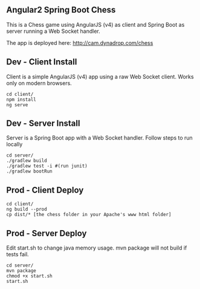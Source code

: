 ## Angular2 Spring Boot Chess

This is a Chess game using AngularJS (v4) as client and Spring Boot as server running a Web Socket handler.

The app is deployed here: http://cam.dynadrop.com/chess

## Dev - Client Install
Client is a simple AngularJS (v4) app using a raw Web Socket client. Works only on modern browsers.
```
cd client/
npm install
ng serve
```

## Dev - Server Install
Server is a Spring Boot app with a Web Socket handler.
Follow steps to run locally
```
cd server/
./gradlew build
./gradlew test -i #(run junit)
./gradlew bootRun
```

## Prod - Client Deploy
```
cd client/
ng build --prod
cp dist/* [the chess folder in your Apache's www html folder]
```

## Prod - Server Deploy
Edit start.sh to change java memory usage.
mvn package will not build if tests fail.
```
cd server/
mvn package
chmod +x start.sh
start.sh
```
